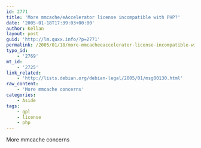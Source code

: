 ```yaml
---
id: 2771
title: 'More mmcache/eAccelerator license incompatible with PHP?'
date: '2005-01-18T17:39:03+00:00'
author: Kellan
layout: post
guid: 'http://lm.quxx.info/?p=2771'
permalink: /2005/01/18/more-mmcacheeaccelerator-license-incompatible-with-php/
typo_id:
    - '2769'
mt_id:
    - '2725'
link_related:
    - 'http://lists.debian.org/debian-legal/2005/01/msg00130.html'
raw_content:
    - 'More mmcache concerns'
categories:
    - Aside
tags:
    - gpl
    - license
    - php
---
```


More mmcache concerns